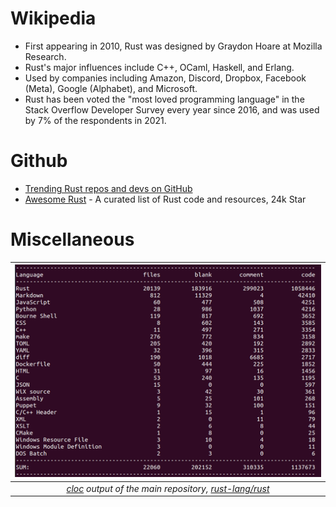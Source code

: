 # Wikipedia
- First appearing in 2010, Rust was designed by Graydon Hoare at Mozilla Research.
- Rust's major influences include C++, OCaml, Haskell, and Erlang.
- Used by companies including Amazon, Discord, Dropbox, Facebook (Meta), Google (Alphabet), and Microsoft.
- Rust has been voted the "most loved programming language" in the Stack Overflow Developer Survey every year since 2016, and was used by 7% of the respondents in 2021.

# Github

- [Trending Rust repos and devs on GitHub](https://github.com/trending/rust)
- [Awesome Rust](https://github.com/rust-unofficial/awesome-rust) - A curated list of Rust code and resources, 24k Star

# Miscellaneous

| ![cloc-rust](cloc-rust.png)
|:--:| 
| *[cloc](https://github.com/AlDanial/cloc) output of the main repository, [rust-lang/rust](https://github.com/rust-lang/rust)* |

